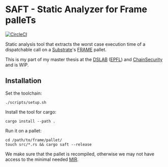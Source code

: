 # SAFT - Static Analyzer for Frame palleTs

[![CircleCI](https://circleci.com/gh/simon-perriard/saft/tree/main.svg?style=svg&circle-token=27290d39fe6dbd7d89a3e614f2727114efa59fff)](https://circleci.com/gh/simon-perriard/saft/tree/main)

Static analysis tool that extracts the worst case execution time of a dispatchable call on a [Substrate](https://docs.substrate.io/v3/getting-started/overview/)'s [FRAME](https://docs.substrate.io/v3/runtime/frame/) pallet.

This is my part of my master thesis at the [DSLAB](https://dslab.epfl.ch/) ([EPFL](https://www.epfl.ch/en/)) and [ChainSecurity](https://chainsecurity.com/) and is WIP.

## Installation

Set the toolchain:
```console
./scripts/setup.sh
```

Install the tool for cargo:
```console
cargo install --path .
```

Run it on a pallet:
```console
cd /path/to/frame/pallet/
touch src/*.rs && cargo saft --release
```
We make sure that the pallet is recompiled, otherwise we may not have access to the minimal needed [MIR](https://rustc-dev-guide.rust-lang.org/mir/index.html).